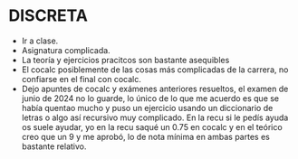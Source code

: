 # DISCRETA
- Ir a clase.
- Asignatura complicada.
- La teoría y ejercicios pracitcos son bastante asequibles
- El cocalc posiblemente de las cosas más complicadas de la carrera, no confiarse en el final con cocalc.
- Dejo apuntes de cocalc y exámenes anteriores resueltos, el examen de junio de 2024 no lo guarde, lo único de lo que me acuerdo es que se había quentao mucho y puso un ejercicio usando un diccionario de letras o algo así recursivo muy complicado. En la recu si le pedís ayuda os suele ayudar, yo en la recu saqué un 0.75 en cocalc y en el teórico creo que un 9 y me aprobó, lo de nota mínima en ambas partes es bastante relativo.
